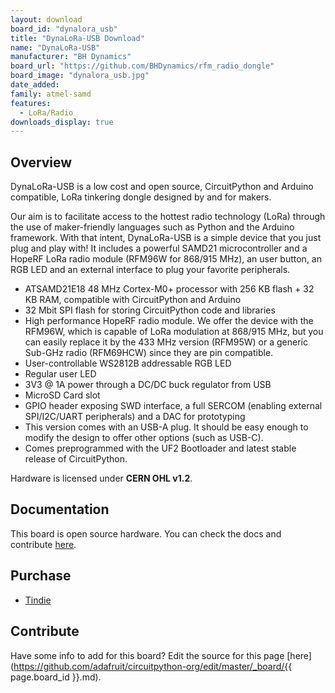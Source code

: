 ```yaml
---
layout: download
board_id: "dynalora_usb"
title: "DynaLoRa-USB Download"
name: "DynaLoRa-USB"
manufacturer: "BH Dynamics"
board_url: "https://github.com/BHDynamics/rfm_radio_dongle"
board_image: "dynalora_usb.jpg"
date_added:
family: atmel-samd
features:
  - LoRa/Radio
downloads_display: true
---
```


## Overview

DynaLoRa-USB is a low cost and open source, CircuitPython and Arduino compatible, LoRa tinkering dongle designed by and for makers.

Our aim is to facilitate access to the hottest radio technology (LoRa) through the use of maker-friendly languages such as Python and the Arduino framework. With that intent, DynaLoRa-USB is a simple device that you just plug and play with! It includes a powerful SAMD21 microcontroller and a HopeRF LoRa radio module (RFM96W for 868/915 MHz), an user button, an RGB LED and an external interface to plug your favorite peripherals.


- ATSAMD21E18 48 MHz Cortex-M0+ processor with 256 KB flash + 32 KB RAM, compatible with CircuitPython and Arduino
- 32 Mbit SPI flash for storing CircuitPython code and libraries
- High performance HopeRF radio module. We offer the device with the RFM96W, which is capable of LoRa modulation at 868/915 MHz, but you can easily replace it by the 433 MHz version (RFM95W) or a generic Sub-GHz radio (RFM69HCW) since they are pin compatible.
- User-controllable WS2812B addressable RGB LED
- Regular user LED
- 3V3 @ 1A power through a DC/DC buck regulator from USB
- MicroSD Card slot
- GPIO header exposing SWD interface, a full SERCOM (enabling external SPI/I2C/UART peripherals) and a DAC for prototyping
- This version comes with an USB-A plug. It should be easy enough to modify the design to offer other options (such as USB-C).
- Comes preprogrammed with the UF2 Bootloader and latest stable release of CircuitPython.

Hardware is licensed under **CERN OHL v1.2**.

## Documentation

This board is open source hardware. You can check the docs and contribute [here](https://github.com/BHDynamics/rfm_radio_dongle).

## Purchase

* [Tindie](https://www.tindie.com/products/bhdynamics/dynalora-usb/)
 
## Contribute
 
Have some info to add for this board? Edit the source for this page [here](https://github.com/adafruit/circuitpython-org/edit/master/_board/{{ page.board_id }}.md).
